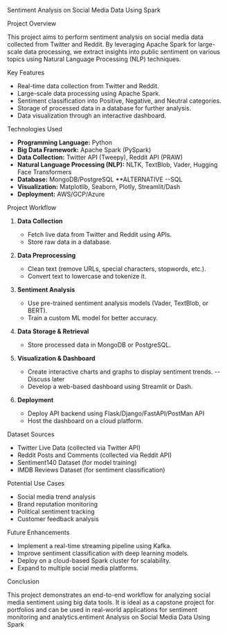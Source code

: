 Sentiment Analysis on Social Media Data Using Spark

Project Overview

This project aims to perform sentiment analysis on social media data collected from Twitter and Reddit. By leveraging Apache Spark for large-scale data processing, we extract insights into public sentiment on various topics using Natural Language Processing (NLP) techniques.

Key Features

- Real-time data collection from Twitter and Reddit.
- Large-scale data processing using Apache Spark.
- Sentiment classification into Positive, Negative, and Neutral categories.
- Storage of processed data in a database for further analysis.
- Data visualization through an interactive dashboard.

Technologies Used

- **Programming Language:** Python
- **Big Data Framework:** Apache Spark (PySpark)
- **Data Collection:** Twitter API (Tweepy), Reddit API (PRAW)
- **Natural Language Processing (NLP):** NLTK, TextBlob, Vader, Hugging Face Transformers
- **Database:** MongoDB/PostgreSQL **ALTERNATIVE --SQL
- **Visualization:** Matplotlib, Seaborn, Plotly, Streamlit/Dash
- **Deployment:** AWS/GCP/Azure

Project Workflow

1. **Data Collection**
    - Fetch live data from Twitter and Reddit using APIs.
    - Store raw data in a database.

2. **Data Preprocessing**
    - Clean text (remove URLs, special characters, stopwords, etc.).
    - Convert text to lowercase and tokenize it.

3. **Sentiment Analysis**
    - Use pre-trained sentiment analysis models (Vader, TextBlob, or BERT).
    - Train a custom ML model for better accuracy.

4. **Data Storage & Retrieval**
    - Store processed data in MongoDB or PostgreSQL.

5. **Visualization & Dashboard**
    - Create interactive charts and graphs to display sentiment trends. --Discuss later
    - Develop a web-based dashboard using Streamlit or Dash.

6. **Deployment**
    - Deploy API backend using Flask/Django/FastAPI/PostMan API
    - Host the dashboard on a cloud platform.

Dataset Sources

- Twitter Live Data (collected via Twitter API)
- Reddit Posts and Comments (collected via Reddit API)
- Sentiment140 Dataset (for model training)
- IMDB Reviews Dataset (for sentiment classification)

Potential Use Cases

- Social media trend analysis
- Brand reputation monitoring
- Political sentiment tracking
- Customer feedback analysis

Future Enhancements

- Implement a real-time streaming pipeline using Kafka.
- Improve sentiment classification with deep learning models.
- Deploy on a cloud-based Spark cluster for scalability.
- Expand to multiple social media platforms.

Conclusion

This project demonstrates an end-to-end workflow for analyzing social media sentiment using big data tools. It is ideal as a capstone project for portfolios and can be used in real-world applications for sentiment monitoring and analytics.entiment Analysis on Social Media Data Using Spark
